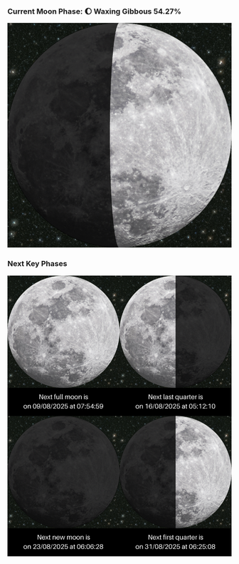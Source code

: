 ### Current Moon Phase: 🌔 Waxing Gibbous 54.27%
![Moon Phase](moonphase.png)
### Next Key Phases
![Gallery](gallery.png)